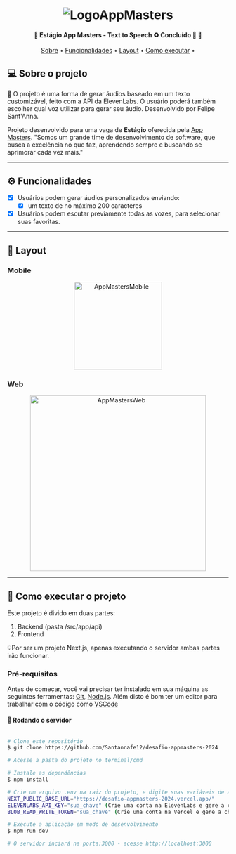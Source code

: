 <h1 align="center">
    <img alt="LogoAppMasters" title="#LogoAppMasters" src="./assets/Logo-App-Masters-Principal.png" />
</h1>

<h4 align="center"> 
	🤖 Estágio App Masters - Text to Speech ♻️ Concluído 🚀 🚧
</h4>

<p align="center">
 <a href="#-sobre-o-projeto">Sobre</a> •
 <a href="#-funcionalidades">Funcionalidades</a> •
 <a href="#-layout">Layout</a> • 
 <a href="#-como-executar-o-projeto">Como executar</a> • 
</p>


## 💻 Sobre o projeto

🤖 O projeto é uma forma de gerar áudios baseado em um texto customizável, feito com a API da ElevenLabs. O usuário poderá também escolher qual voz utilizar para gerar seu áudio. Desenvolvido por Felipe Sant'Anna.


Projeto desenvolvido para uma vaga de **Estágio** oferecida pela [App Masters](https://www.appmasters.io/pt).
"Somos um grande time de desenvolvimento de software, que busca a excelência no que faz, aprendendo sempre e buscando se aprimorar cada vez mais."

---

## ⚙️ Funcionalidades

- [x] Usuários podem gerar áudios personalizados enviando:
  - [x] um texto de no máximo 200 caracteres

- [x] Usuários podem escutar previamente todas as vozes, para selecionar suas favoritas.

---

## 🎨 Layout

### Mobile

<p align="center">
  <img alt="AppMastersMobile" title="#AppMastersMobile" src="./assets/layout-mobile.png" width="200px">
</p>

### Web

<p align="center" style="display: flex; align-items: flex-start; justify-content: center;">
  <img alt="AppMastersWeb" title="#AppMastersWeb" src="./assets/layout-web.png" width="400px">
</p>

---

## 🚀 Como executar o projeto

Este projeto é divido em duas partes:
1. Backend (pasta /src/app/api) 
2. Frontend

💡Por ser um projeto Next.js, apenas executando o servidor ambas partes irão funcionar.

### Pré-requisitos

Antes de começar, você vai precisar ter instalado em sua máquina as seguintes ferramentas:
[Git](https://git-scm.com), [Node.js](https://nodejs.org/en/). 
Além disto é bom ter um editor para trabalhar com o código como [VSCode](https://code.visualstudio.com/)

#### 🎲 Rodando o servidor

```bash

# Clone este repositório
$ git clone https://github.com/Santannafe12/desafio-appmasters-2024

# Acesse a pasta do projeto no terminal/cmd

# Instale as dependências
$ npm install

# Crie um arquivo .env na raiz do projeto, e digite suas variáveis de ambiente
NEXT_PUBLIC_BASE_URL="https://desafio-appmasters-2024.vercel.app/"
ELEVENLABS_API_KEY="sua_chave" (Crie uma conta na ElevenLabs e gere a chave)
BLOB_READ_WRITE_TOKEN="sua_chave" (Crie uma conta na Vercel e gere a chave de um storage Blob)

# Execute a aplicação em modo de desenvolvimento
$ npm run dev

# O servidor inciará na porta:3000 - acesse http://localhost:3000

```
